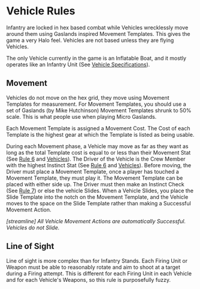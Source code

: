 # **Vehicle Rules**
Infantry are locked in hex based combat while Vehicles wrecklessly move around them using Gaslands inspired Movement Templates. This gives the game a very Halo feel. Vehicles are not based unless they are flying Vehicles.

The only Vehicle currently in the game is an Inflatable Boat, and it mostly operates like an Infantry Unit (See [Vehicle Specifications][vehicles]).

## **Movement**
Vehicles do not move on the hex grid, they move using Movement Templates for measurement. For Movement Templates, you should use a set of Gaslands (by Mike Hutchinson) Movement Templates shrunk to 50% scale. This is what people use when playing Micro Gaslands.

Each Movement Template is assigned a Movement Cost. The Cost of each Template is the highest gear at which the Template is listed as being usable.

During each Movement phase, a Vehicle may move as far as they want as long as the total Template cost is equal to or less than their Movement Stat (See [Rule 6][rule6] and [Vehicles][vehicles]). The Driver of the Vehicle is the Crew Member with the highest Instinct Stat (See [Rule 6][rule6] and [Vehicles][vehicles]). Before moving, the Driver must place a Movement Template, once a player has touched a Movement Template, they must play it. The Movement Template can be placed with either side up. The Driver must then make an Instinct Check (See [Rule 7][rule7]) or else the vehicle Slides. When a Vehicle Slides, you place the Slide Template into the notch on the Movement Template, and the Vehicle moves to the space on the Slide Template rather than making a Successful Movement Action.

*[streamline] All Vehicle Movement Actions are automatically Successful. Vehicles do not Slide.*

## **Line of Sight**
Line of sight is more complex than for Infantry Stands. Each Firing Unit or Weapon must be able to reasonably rotate and aim to shoot at a target during a Firing attempt. This is different for each Firing Unit in each Vehicle and for each Vehicle's Weapons, so this rule is purposefully fuzzy.

[vehicles]: /equipment/vehicles.md
[rule6]: /rules/core/main.md#rule6
[rule7]: /rules/core/main.md#rule7